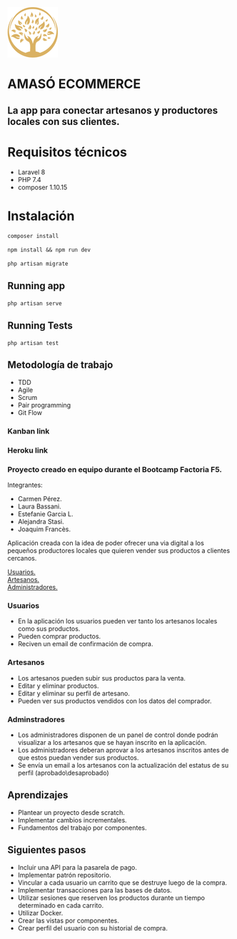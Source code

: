 ![](public/image/amaso-peque.png)

# AMASÓ ECOMMERCE

## La app para conectar artesanos y productores locales con sus clientes.

# Requisitos técnicos

-   Laravel 8
-   PHP 7.4
-   composer 1.10.15

# Instalación

`composer install`

`npm install && npm run dev`

`php artisan migrate`

## Running app

`php artisan serve`

## Running Tests

`php artisan test`

## Metodología de trabajo

-   TDD
-   Agile
-   Scrum
-   Pair programming
-   Git Flow

### Kanban link

### Heroku link

### Proyecto creado en equipo durante el Bootcamp Factoria F5.

Integrantes:

-   Carmen Pérez.
-   Laura Bassani.
-   Estefanie Garcia L.
-   Alejandra Stasi.
-   Joaquim Francès.

Aplicación creada con la idea de poder ofrecer una via digital a los pequeños productores locales que quieren vender sus productos a clientes cercanos.

 [Usuarios.](#usuarios)  
 [Artesanos.](#artesanos)  
 [Administradores.](#adminstradores)

### Usuarios

-   En la aplicación los usuarios pueden ver tanto los artesanos locales como sus productos.
-   Pueden comprar productos.
-   Reciven un email de confirmación de compra.

### Artesanos

-   Los artesanos pueden subir sus productos para la venta.
-   Editar y eliminar productos.
-   Editar y eliminar su perfil de artesano.
-   Pueden ver sus productos vendidos con los datos del comprador.

### Adminstradores

-   Los administradores disponen de un panel de control donde podrán visualizar a los artesanos que se hayan inscrito en la aplicación.
-   Los administradores deberan aprovar a los artesanos inscritos antes de que estos puedan vender sus productos.
-   Se envía un email a los artesanos con la actualización del estatus de su perfil (aprobado\desaprobado)

## Aprendizajes

-   Plantear un proyecto desde scratch.
-   Implementar cambios incrementales.
-   Fundamentos del trabajo por componentes.

## Siguientes pasos

-   Incluir una API para la pasarela de pago.
-   Implementar patrón repositorio.
-   Vincular a cada usuario un carrito que se destruye luego de la compra.
-   Implementar transacciones para las bases de datos.
-   Utilizar sesiones que reserven los productos durante un tiempo determinado en cada carrito.
-   Utilizar Docker.
-   Crear las vistas por componentes.
-   Crear perfil del usuario con su historial de compra.
